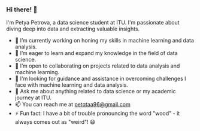 ### Hi there! 👋

I'm Petya Petrova, a  data science student at ITU. I'm passionate about diving deep into data and extracting valuable insights.

- 🔭 I’m currently working on honing my skills in machine learning and data analysis.
- 🌱 I’m eager to learn and expand my knowledge in the field of data science.
- 👯 I’m open to collaborating on projects related to data analysis and machine learning.
- 🤔 I'm looking for guidance and assistance in overcoming challenges I face with machine learning and data analysis.
- 💬 Ask me about anything related to data science or my academic journey at ITU.
- 📫 You can reach me at petqtaa96@gmail.com
- ⚡ Fun fact: I have a bit of trouble pronouncing the word "wood" - it always comes out as "weird"! 😄


